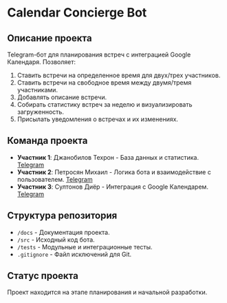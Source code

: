 # Сalendar Concierge Bot

## Описание проекта

Telegram-бот для планирования встреч с интеграцией Google Календаря. Позволяет:

1. Ставить встречи на определенное время для двух/трех участников.
2. Ставить встречи на свободное время между двумя/тремя участниками.
3. Добавлять описание встречи.
4. Собирать статистику встреч за неделю и визуализировать загруженность.
5. Присылать уведомления о встречах и их изменениях.

## Команда проекта

- **Участник 1**: Джанобилов Техрон - База данных и статистика. [Telegram](https://t.me/tekha_janobilov)
- **Участник 2**: Петросян Михаил - Логика бота и взаимодействие с пользователем. [Telegram](https://t.me/MIX17)
- **Участник 3**: Султонов Диёр - Интеграция с Google Календарем. [Telegram](https://t.me/DiorS05)

## Структура репозитория

- `/docs` - Документация проекта.
- `/src` - Исходный код бота.
- `/tests` - Модульные и интеграционные тесты.
- `.gitignore` - Файл исключений для Git.

## Статус проекта

Проект находится на этапе планирования и начальной разработки.